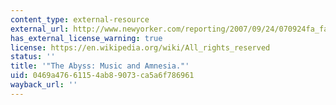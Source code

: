 ```yaml
---
content_type: external-resource
external_url: http://www.newyorker.com/reporting/2007/09/24/070924fa_fact_sacks
has_external_license_warning: true
license: https://en.wikipedia.org/wiki/All_rights_reserved
status: ''
title: '"The Abyss: Music and Amnesia."'
uid: 0469a476-6115-4ab8-9073-ca5a6f786961
wayback_url: ''
---
```

